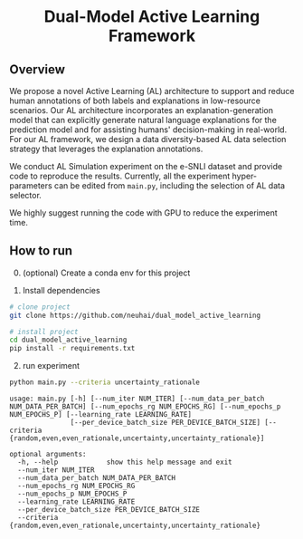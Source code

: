 <div align="center">    
 
# Dual-Model Active Learning Framework



<!--  
Conference   
-->   
</div>
 
## Overview   
We propose a novel Active Learning (AL) architecture to support and reduce human annotations of both labels and explanations in low-resource scenarios. Our AL architecture incorporates an explanation-generation model that can explicitly generate natural language explanations for the prediction model and for assisting humans' decision-making in real-world. For our AL framework, we design a data diversity-based AL data selection strategy that leverages the explanation annotations.

We conduct AL Simulation experiment on the e-SNLI dataset and provide code to reproduce the results. Currently, all the experiment hyper-parameters can be edited from ```main.py```, including the selection of AL data selector.

We highly suggest running the code with GPU to reduce the experiment time. 

## How to run   

0. (optional) Create a conda env for this project

1. Install dependencies   
```bash
# clone project   
git clone https://github.com/neuhai/dual_model_active_learning

# install project   
cd dual_model_active_learning
pip install -r requirements.txt
 ```

2. run experiment
 ```bash
python main.py --criteria uncertainty_rationale
```

```
usage: main.py [-h] [--num_iter NUM_ITER] [--num_data_per_batch NUM_DATA_PER_BATCH] [--num_epochs_rg NUM_EPOCHS_RG] [--num_epochs_p NUM_EPOCHS_P] [--learning_rate LEARNING_RATE]
               [--per_device_batch_size PER_DEVICE_BATCH_SIZE] [--criteria {random,even,even_rationale,uncertainty,uncertainty_rationale}]

optional arguments:
  -h, --help            show this help message and exit
  --num_iter NUM_ITER
  --num_data_per_batch NUM_DATA_PER_BATCH
  --num_epochs_rg NUM_EPOCHS_RG
  --num_epochs_p NUM_EPOCHS_P
  --learning_rate LEARNING_RATE
  --per_device_batch_size PER_DEVICE_BATCH_SIZE
  --criteria {random,even,even_rationale,uncertainty,uncertainty_rationale}
```

